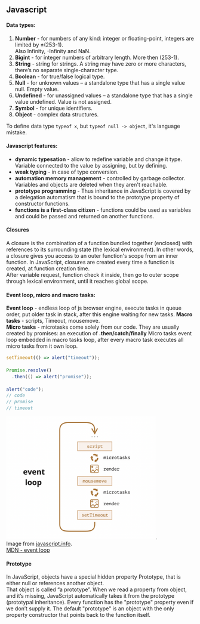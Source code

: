 ## Javascript

#### Data types:
1. **Number** - for numbers of any kind: integer or floating-point, integers are limited by ±(253-1).  
 Also Infinity, -Infinity and NaN.
2. **Bigint** - for integer numbers of arbitrary length. More then (253-1). 
3. **String** - string for strings. A string may have zero or more characters, there’s no separate single-character type.
4. **Boolean** - for true/false logical type.
5. **Null** - for unknown values – a standalone type that has a single value null. Empty value. 
6. **Undefined** - for unassigned values – a standalone type that has a single value undefined. Value is not assigned. 
7. **Symbol** - for unique identifiers.
8. **Object** - complex data structures.

To define data type `typeof x`, but `typeof null -> object`, it's language mistake. 

#### Javascript features:
* **dynamic typesation** - allow to redefine variable and change it type. Variable connected to the value by assigning, but by defining. 
* **weak typing** - in case of type conversion.
* **automation memory management** - controlled by garbage collector. Variables and objects are deleted when they aren't reachable. 
* **prototype programming** - Thus inheritance in JavaScript is covered by a delegation automatism that is bound to the prototype property of constructor functions.
* **functions is a first-class citizen** - functions could be used as variables and could be passed and returned on another functions. 

#### Closures
A closure is the combination of a function bundled together (enclosed) with references to its surrounding state (the lexical environment). In other words, a closure gives you access to an outer function's scope from an inner function. In JavaScript, closures are created every time a function is created, at function creation time.  
After variable request, function check it inside, then go to outer scope through lexical environment, until it reaches global scope. 

#### Event loop, micro and macro tasks:
**Event loop** - endless loop of js browser engine, execute tasks in queue order, put older task in stack, after this engine waiting for new tasks. 
**Macro tasks** - scripts, Timeout, mousemove.  
**Micro tasks** - microtasks come solely from our code. They are usually created by promises: an execution of **.then/catch/finally**
Micro tasks event loop embedded in macro tasks loop, after every macro task executes all micro tasks from it own loop. 
```javascript
setTimeout(() => alert("timeout"));

Promise.resolve()
  .then(() => alert("promise"));

alert("code");
// code
// promise
// timeout
```

<img src="https://github.com/akashuba/frontend_checklist/blob/main/img/event-loop.png" alt="drawing" width="400"/>.   
Image from [javascript.info](https://javascript.info/event-loop#event-loop).  
[MDN - event loop](https://developer.mozilla.org/en-US/docs/Web/JavaScript/EventLoop)

#### Prototype
In JavaScript, objects have a special hidden property Prototype, that is either null or references another object.  
That object is called “a prototype”.   When we read a property from object, and it’s missing, JavaScript automatically takes it from the prototype (prototypal inheritance). Every function has the "prototype" property even if we don’t supply it.
The default "prototype" is an object with the only property constructor that points back to the function itself.

